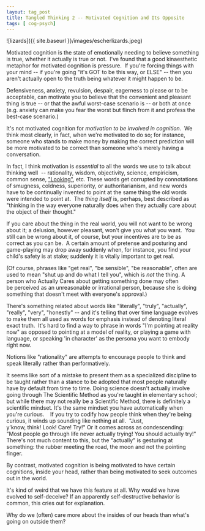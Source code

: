 ```yaml
---
layout: tag_post
title: Tangled Thinking 2 -- Motivated Cognition and Its Opposite
tags: [ cog-psych]
---
```


![lizards]({{ site.baseurl }}/images/escherlizards.jpeg)

Motivated cognition is the state of emotionally needing to believe something is true, whether it actually is true or not. 
I've found that a good kinaesthetic metaphor for motivated cognition is pressure.  If you're forcing things with your mind -- if you're going "it's GOT to be this way, or ELSE" -- then you aren't actually open to the truth being whatever it might happen to be.  

Defensiveness, anxiety, revulsion, despair, eagerness to please or to be acceptable, can motivate you to believe that the convenient and pleasant thing is true -- or that the awful worst-case scenario is -- or both at once (e.g. anxiety can make you fear the worst but flinch from it and profess the best-case scenario.)

It's not motivated cognition for *motivation to be involved in cognition*.  We think most clearly, in fact, when we're motivated to do so; for instance, someone who stands to make money by making the correct prediction will be more motivated to be correct than someone who's merely having a conversation.  

In fact, I think motivation is *essential* to all the words we use to talk about thinking well  -- rationality, wisdom, objectivity, science, empiricism, common sense, ["Looking"][kensho], etc. These words get corrupted by connotations of smugness, coldness, superiority, or authoritarianism, and new words have to be continually invented to point at the same thing the old words were intended to point at.  The *thing itself* is, perhaps, best described as "thinking in the way everyone naturally does when they actually care about the object of their thought."  

If you care about the thing in the real world, you will not want to be wrong about it; a delusion, however pleasant, won't give you what you want.  You still can be wrong about it, of course, but your incentives are to be as correct as you can be.  A certain amount of pretense and posturing and game-playing may drop away suddenly when, for instance, you find your child's safety is at stake; suddenly it is vitally important to get real.

(Of course, phrases like "get real", "be sensible", "be reasonable", often are used to mean "shut up and do what I tell you", which is *not* the thing. A person who Actually Cares about getting something done may often be perceived as an unreasonable or irrational person, because she is doing something that doesn't meet with everyone's approval.)

There's something related about words like "literally", "truly", "actually", "really", "very", "honestly" -- and it's telling that over time language evolves to make them all used as words for emphasis instead of denoting literal exact truth.  It's hard to find a way to phrase in words "I'm pointing at reality now" as opposed to pointing at a model of reality, or playing a game with language, or speaking 'in character' as the persona you want to embody right now.  

Notions like "rationality" are attempts to encourage people to think and speak literally rather than performatively.

It seems like sort of a mistake to present them as a specialized discipline to be taught rather than a stance to be adopted that most people naturally have by default from time to time. Doing science doesn't actually involve going through The Scientific Method as you're taught in elementary school; but while there may not really be a Scientific Method, there is definitely a scientific mindset. It's the same mindset you have automatically when you're curious. 
 
If you try to codify how people think when they're being curious, it winds up sounding like nothing at all.  "Just, y'know, think! Look! Care! Try!"
Or it comes across as condescending: "Most people go through life never actually trying! You should actually try!" There's not much content to this, but the "actually" is gesturing at something: the rubber meeting the road, the moon and not the pointing finger. 

By contrast, motivated cognition is being motivated to have certain cognitions, inside your head, rather than being motivated to seek outcomes out in the world.

It's kind of weird that we have this feature at all. Why would we have evolved to self-deceive? If an apparently self-destructive behavior is common, this cries out for explanation.

Why do we (often) care more about the insides of our heads than what's going on outside them?


[kensho]: https://www.lesswrong.com/posts/tMhEv28KJYWsu6Wdo/kensh
